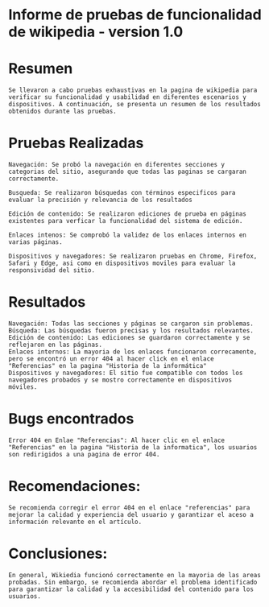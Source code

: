 # Informe de pruebas de funcionalidad de wikipedia - version 1.0

# Resumen
    Se llevaron a cabo pruebas exhaustivas en la pagina de wikipedia para verificar su funcionalidad y usabilidad en diferentes escenarios y dispositivos. A continuación, se presenta un resumen de los resultados obtenidos durante las pruebas.
# Pruebas Realizadas
    Navegación: Se probó la navegación en diferentes secciones y categorias del sitio, asegurando que todas las paginas se cargaran correctamente.

    Busqueda: Se realizaron búsquedas con términos especificos para evaluar la precisión y relevancia de los resultados

    Edición de contenido: Se realizaron ediciones de prueba en páginas existentes para verficar la funcionalidad del sistema de edición.

    Enlaces intenos: Se comprobó la validez de los enlaces internos en varias páginas.

    Dispositivos y navegadores: Se realizaron pruebas en Chrome, Firefox, Safari y Edge, asi como en dispositivos moviles para evaluar la responsividad del sitio.

# Resultados
    Navegación: Todas las secciones y páginas se cargaron sin problemas.
    Búsqueda: Las búsquedas fueron precisas y los resultados relevantes.
    Edición de contenido: Las ediciones se guardaron correctamente y se reflejaron en las páginas.
    Enlaces internos: La mayoria de los enlaces funcionaron correcamente, pero se encontró un error 404 al hacer click en el enlace "Referencias" en la pagina "Historia de la informática"
    Dispositivos y navegadores: El sitio fue compatible con todos los navegadores probados y se mostro correctamente en dispositivos móviles.

# Bugs encontrados
    Error 404 en Enlae "Referencias": Al hacer clic en el enlace "Referencias" en la pagina "Historia de la informatica", los usuarios son redirigidos a una pagina de error 404.

# Recomendaciones:    
    Se recomienda corregir el error 404 en el enlace "referencias" para mejorar la calidad y experiencia del usuario y garantizar el aceso a información relevante en el artículo.

# Conclusiones: 
    En general, Wikiedia funcionó correctamente en la mayoria de las areas probadas. Sin embargo, se recomienda abordar el problema identificado para garantizar la calidad y la accesibilidad del contenido para los usuarios.
